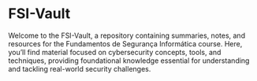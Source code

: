# FSI-Vault

Welcome to the FSI-Vault, a repository containing summaries, notes, and resources for the Fundamentos de Segurança Informática course. Here, you’ll find material focused on cybersecurity concepts, tools, and techniques, providing foundational knowledge essential for understanding and tackling real-world security challenges.

